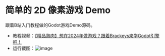 # 简单的 2D 像素游戏 Demo

跟着B站入门教程做的Godot游戏Demo源码。

- 教程视频：[【精品熟肉】想在2024年做游戏？跟着Brackeys来学Godot引擎吧！](https://www.bilibili.com/video/BV17Z421J7uF/?spm_id_from=333.1007.top_right_bar_window_custom_collection.content.click&vd_source=04ece31a501c42b11a4a13b2d069946b)
- 运行截图：![image](https://github.com/user-attachments/assets/87cbe807-3858-4e84-89c1-9b1e37d8d1c6)

